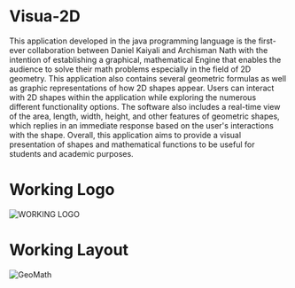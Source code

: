 # Visua-2D

This application developed in the java programming language is the first-ever collaboration between Daniel Kaiyali and Archisman Nath with the intention of establishing a graphical, mathematical Engine that enables the audience to solve their math problems especially in the field of 2D geometry. This application also contains several geometric formulas as well as graphic representations of how 2D shapes appear. Users can interact with 2D shapes within the application while exploring the numerous different functionality options. The software also includes a real-time view of the area, length, width, height, and other features of geometric shapes, which replies in an immediate response based on the user's interactions with the shape. Overall, this application aims to provide a visual presentation of shapes and mathematical functions to be useful for students and academic purposes. 

# Working Logo
![WORKING LOGO](https://user-images.githubusercontent.com/61641517/116800280-b06ec880-aacd-11eb-9587-06598ca9aa71.jpg)


# Working Layout
![GeoMath](https://user-images.githubusercontent.com/80181145/117224913-16659380-addf-11eb-9866-1b5373186279.jpg)
